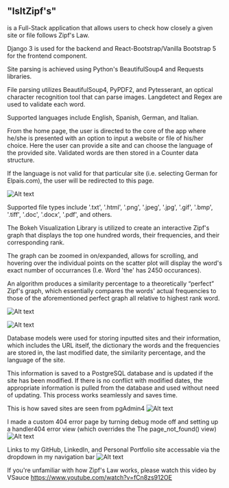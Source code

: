 <h2> "IsItZipf's" </h2> is a Full-Stack application that allows users to check how closely a given site or file follows Zipf's Law. 


Django 3 is used for the backend and React-Bootstrap/Vanilla Bootstrap 5 for the frontend component.

Site parsing is achieved using Python's BeautifulSoup4 and Requests libraries. 

File parsing utilizes BeautifulSoup4, PyPDF2, and Pytesserant, an optical character recognition tool that can parse images. Langdetect and Regex are used to validate each word. 

Supported languages include English, Spanish, German, and Italian.

From the home page, the user is directed to the core of the app where he/she is presented with an option to input a website or file of his/her choice. Here the user can provide a 
site and can choose the language of the provided site. Validated words are then stored in a Counter data structure.

If the language is not valid for that particular site (i.e. selecting German for Elpais.com), the user will be redirected to this page.

![Alt text](https://i.imgur.com/O1UFS5L.png?raw=true "Selection page")

Supported file types include '.txt', '.html', '.png', '.jpeg', '.jpg', '.gif', '.bmp', '.tiff', '.doc', '.docx', '.pdf', and others. 

The Bokeh Visualization Library is utilized to create an interactive Zipf's graph that displays the top one hundred words, their frequencies, and their corresponding rank.

The graph can be zoomed in on/expanded, allows for scrolling, and hovering over the individual points on the scatter plot will display the word's exact number of occurrances (I.e. Word 'the' has 2450 occurances). 

An algorithm produces a similarity percentage to a theoretically “perfect” Zipf's graph, which essentially compares the words' actual frequencies to those of the aforementioned perfect graph all relative to highest rank word.

![Alt text](https://i.imgur.com/9N7cPxv.png?raw=true "Graph for FILE")

![Alt text](https://i.imgur.com/PARe1mB.png?raw=true "Graph for Site")

Database models were used for storing inputted sites and their information, which includes the URL itself, the dictionary the words and the frequencies are stored in,
the last modified date, the similarity percentage, and the language of the site.

This information is saved to a PostgreSQL database and is updated if the site has been modified. If there is no conflict with modified dates, the appropriate information is pulled from
the database and used without need of updating. This process works seamlessly and saves time.

This is how saved sites are seen from pgAdmin4
![Alt text](https://i.imgur.com/TLK4sTN.png?raw=true "Graph for Site")

I made a custom 404 error page by turning debug mode off and setting up a handler404 error view (which overrides the The page_not_found() view)
![Alt text](https://i.imgur.com/61hg9VW.png?raw=true "404 error page")

Links to my GitHub, LinkedIn, and Personal Portfolio site accessable via the dropdown in my navigation bar
![Alt text](https://i.imgur.com/fVSeTib.png?raw=true "links")

If you're unfamiliar with how Zipf's Law works, please watch this video by VSauce
https://www.youtube.com/watch?v=fCn8zs912OE


